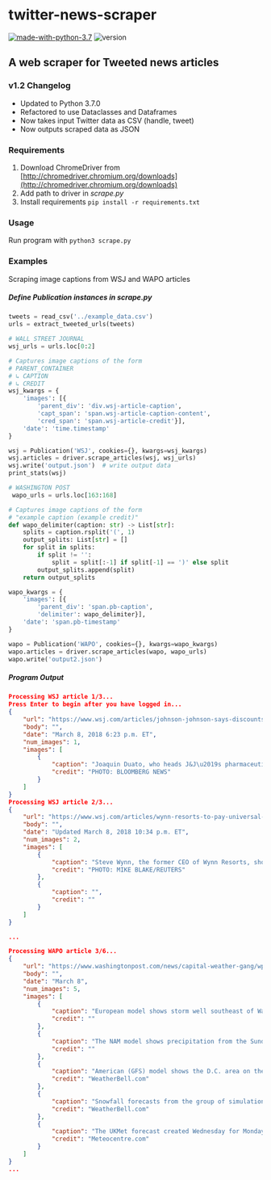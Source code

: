 # twitter-news-scraper
[![made-with-python-3.7](https://img.shields.io/badge/Made%20with-Python%203.7-1CABE2.svg)](https://www.python.org/) ![version](https://img.shields.io/badge/version-1.2-brightgreen.svg)

## A web scraper for Tweeted news articles

### v1.2 Changelog
* Updated to Python 3.7.0
* Refactored to use Dataclasses and Dataframes
* Now takes input Twitter data as CSV (handle, tweet)
* Now outputs scraped data as JSON 

### Requirements
1. Download ChromeDriver from [http://chromedriver.chromium.org/downloads](http://chromedriver.chromium.org/downloads)
2. Add path to driver in _scrape.py_
3. Install requirements `pip install -r requirements.txt`

### Usage
Run program with `python3 scrape.py`

### Examples

Scraping image captions from WSJ and WAPO articles 

##### Define Publication instances in _scrape.py_
```python
tweets = read_csv('../example_data.csv')
urls = extract_tweeted_urls(tweets)

# WALL STREET JOURNAL
wsj_urls = urls.loc[0:2]

# Captures image captions of the form
# PARENT_CONTAINER
# ↳ CAPTION
# ↳ CREDIT
wsj_kwargs = {
    'images': [{
        'parent_div': 'div.wsj-article-caption',
        'capt_span': 'span.wsj-article-caption-content',
        'cred_span': 'span.wsj-article-credit'}],
    'date': 'time.timestamp'
}

wsj = Publication('WSJ', cookies={}, kwargs=wsj_kwargs)
wsj.articles = driver.scrape_articles(wsj, wsj_urls)
wsj.write('output.json')  # write output data
print_stats(wsj)

# WASHINGTON POST
 wapo_urls = urls.loc[163:168]

# Captures image captions of the form
# "example caption (example credit)"
def wapo_delimiter(caption: str) -> List[str]:
    splits = caption.rsplit('(', 1)
    output_splits: List[str] = []
    for split in splits:
        if split != '':
            split = split[:-1] if split[-1] == ')' else split
        output_splits.append(split)
    return output_splits

wapo_kwargs = {
    'images': [{
        'parent_div': 'span.pb-caption',
        'delimiter': wapo_delimiter}],
    'date': 'span.pb-timestamp'
}

wapo = Publication('WAPO', cookies={}, kwargs=wapo_kwargs)
wapo.articles = driver.scrape_articles(wapo, wapo_urls)
wapo.write('output2.json')
```

##### Program Output
```json
Processing WSJ article 1/3...
Press Enter to begin after you have logged in...
{
    "url": "https://www.wsj.com/articles/johnson-johnson-says-discounts-cut-the-prices-for-its-drugs-though-revenue-rose-1520551413",
    "body": "",
    "date": "March 8, 2018 6:23 p.m. ET",
    "num_images": 1,
    "images": [
        {
            "caption": "Joaquin Duato, who heads J&J\u2019s pharmaceuticals business, is seen at a panel discussion in Washington in September.",
            "credit": "PHOTO: BLOOMBERG NEWS"
        }
    ]
}
Processing WSJ article 2/3...
{
    "url": "https://www.wsj.com/articles/wynn-resorts-to-pay-universal-entertainment-to-settle-litigation-1520551385",
    "body": "",
    "date": "Updated March 8, 2018 10:34 p.m. ET",
    "num_images": 2,
    "images": [
        {
            "caption": "Steve Wynn, the former CEO of Wynn Resorts, show in May 2017.",
            "credit": "PHOTO: MIKE BLAKE/REUTERS"
        },
        {
            "caption": "",
            "credit": ""
        }
    ]
}

...

Processing WAPO article 3/6...
{
    "url": "https://www.washingtonpost.com/news/capital-weather-gang/wp/2018/03/08/the-chance-of-a-major-winter-storm-in-washington-sunday-and-monday-has-markedly-decreased/",
    "body": "",
    "date": "March 8",
    "num_images": 5,
    "images": [
        {
            "caption": "European model shows storm well southeast of Washington on Monday morning, far enough for the storm to completely miss.",
            "credit": ""
        },
        {
            "caption": "The NAM model shows precipitation from the Sunday-Monday Mid-Atlantic storm remaining south and southeast of Washington.",
            "credit": ""
        },
        {
            "caption": "American (GFS) model shows the D.C. area on the northern edge of snow from a coastal storm Monday morning. ",
            "credit": "WeatherBell.com"
        },
        {
            "caption": "Snowfall forecasts from the group of simulations in the American (GEFS) modeling system. Note that these accumulations assume 10 inches of snow would fall for every inch of rain, whereas it would, in reality, be less given the wet nature of snow that falls. ",
            "credit": "WeatherBell.com"
        },
        {
            "caption": "The UKMet forecast created Wednesday for Monday in the Mid-Atlantic showed a big storm coming up the East Coast. Thursday\u2019s forecast has a much weaker storm headed out to sea. ",
            "credit": "Meteocentre.com"
        }
    ]
}
...
```
